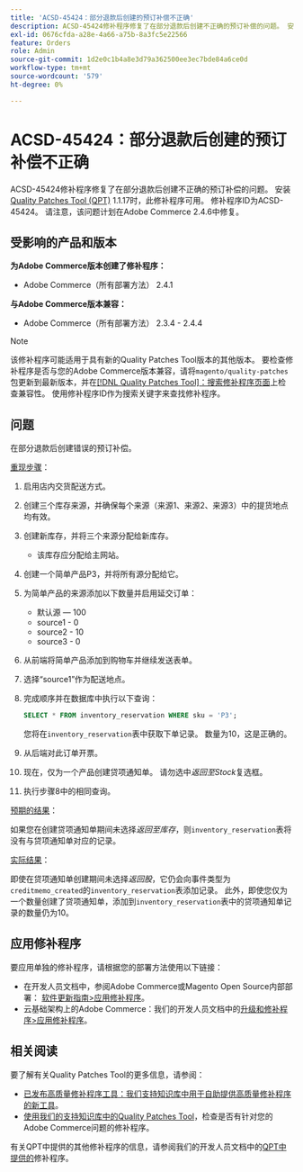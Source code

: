 ```yaml
---
title: 'ACSD-45424：部分退款后创建的预订补偿不正确'
description: ACSD-45424修补程序修复了在部分退款后创建不正确的预订补偿的问题。 安装[Quality Patches Tool (QPT)](/help/announcements/adobe-commerce-announcements/magento-quality-patches-released-new-tool-to-self-serve-quality-patches.md) 1.1.17后，即可使用此修补程序。 修补程序ID为ACSD-45424。 请注意，该问题计划在Adobe Commerce 2.4.6中修复。
exl-id: 0676cfda-a28e-4a66-a75b-8a3fc5e22566
feature: Orders
role: Admin
source-git-commit: 1d2e0c1b4a8e3d79a362500ee3ec7bde84a6ce0d
workflow-type: tm+mt
source-wordcount: '579'
ht-degree: 0%

---
```


# ACSD-45424：部分退款后创建的预订补偿不正确

ACSD-45424修补程序修复了在部分退款后创建不正确的预订补偿的问题。 安装[Quality Patches Tool (QPT)](/help/announcements/adobe-commerce-announcements/magento-quality-patches-released-new-tool-to-self-serve-quality-patches.md) 1.1.17时，此修补程序可用。 修补程序ID为ACSD-45424。 请注意，该问题计划在Adobe Commerce 2.4.6中修复。

## 受影响的产品和版本

**为Adobe Commerce版本创建了修补程序：**

* Adobe Commerce（所有部署方法） 2.4.1

**与Adobe Commerce版本兼容：**

* Adobe Commerce（所有部署方法） 2.3.4 - 2.4.4

>[!NOTE]
>
>该修补程序可能适用于具有新的Quality Patches Tool版本的其他版本。 要检查修补程序是否与您的Adobe Commerce版本兼容，请将`magento/quality-patches`包更新到最新版本，并在[[!DNL Quality Patches Tool]：搜索修补程序页面](https://devdocs.magento.com/quality-patches/tool.html#patch-grid)上检查兼容性。 使用修补程序ID作为搜索关键字来查找修补程序。

## 问题

在部分退款后创建错误的预订补偿。

<u>重现步骤</u>：

1. 启用店内交货配送方式。
1. 创建三个库存来源，并确保每个来源（来源1、来源2、来源3）中的提货地点均有效。
1. 创建新库存，并将三个来源分配给新库存。
   * 该库存应分配给主网站。
1. 创建一个简单产品P3，并将所有源分配给它。
1. 为简单产品的来源添加以下数量并启用延交订单：
   * 默认源 — 100
   * source1 - 0
   * source2 - 10
   * source3 - 0
1. 从前端将简单产品添加到购物车并继续发送表单。
1. 选择“source1”作为配送地点。
1. 完成顺序并在数据库中执行以下查询：

   ```sql
   SELECT * FROM inventory_reservation WHERE sku = 'P3';
   ```

   您将在`inventory_reservation`表中获取下单记录。 数量为10，这是正确的。
1. 从后端对此订单开票。
1. 现在，仅为一个产品创建贷项通知单。 请勿选中&#x200B;*返回至Stock*&#x200B;复选框。
1. 执行步骤8中的相同查询。

<u>预期的结果</u>：

如果您在创建贷项通知单期间未选择&#x200B;*返回至库存*，则`inventory_reservation`表将没有与贷项通知单对应的记录。

<u>实际结果</u>：

即使在贷项通知单创建期间未选择&#x200B;*返回股*，它仍会向事件类型为`creditmemo_created`的`inventory_reservation`表添加记录。 此外，即使您仅为一个数量创建了贷项通知单，添加到`inventory_reservation`表中的贷项通知单记录的数量仍为10。

## 应用修补程序

要应用单独的修补程序，请根据您的部署方法使用以下链接：

* 在开发人员文档中，参阅Adobe Commerce或Magento Open Source内部部署： [软件更新指南>应用修补程序](https://devdocs.magento.com/guides/v2.4/comp-mgr/patching/mqp.html)。
* 云基础架构上的Adobe Commerce：我们的开发人员文档中的[升级和修补程序>应用修补程序](https://devdocs.magento.com/cloud/project/project-patch.html)。

## 相关阅读

要了解有关Quality Patches Tool的更多信息，请参阅：

* [已发布高质量修补程序工具：我们支持知识库中用于自助提供高质量修补程序的新工具](/help/announcements/adobe-commerce-announcements/magento-quality-patches-released-new-tool-to-self-serve-quality-patches.md)。
* [使用我们的支持知识库中的Quality Patches Tool](/help/support-tools/patches-available-in-qpt-tool/check-patch-for-magento-issue-with-magento-quality-patches.md)，检查是否有针对您的Adobe Commerce问题的修补程序。

有关QPT中提供的其他修补程序的信息，请参阅我们的开发人员文档中的[QPT中提供的](https://devdocs.magento.com/quality-patches/tool.html#patch-grid)修补程序。

